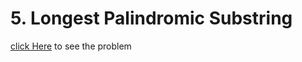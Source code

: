 # 5. Longest Palindromic Substring
[click Here](https://leetcode.com/problems/longest-palindromic-substring/) to see the problem
